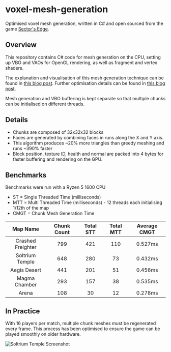 # voxel-mesh-generation
Optimised voxel mesh generation, written in C# and open sourced from the game [Sector's Edge](https://sectorsedge.com).


## Overview
This repository contains C# code for mesh generation on the CPU, setting up VBO and VAOs for OpenGL rendering, as well as fragment and vertex shaders.

The explanation and visualisation of this mesh generation technique can be found in [this blog post](https://vercidium.com/blog/voxel-world-optimisations/). Further optimisation details can be found in [this blog post](https://vercidium.com/blog/p/3b429724-2237-4bbd-88aa-af327a7d6ebb/).

Mesh generation and VBO buffering is kept separate so that multiple chunks can be initialised on different threads.

## Details
- Chunks are composed of 32x32x32 blocks
- Faces are generated by combining faces in runs along the X and Y axis.
- This algorithm produces \~20% more triangles than greedy meshing and runs \~390% faster
- Block position, texture ID, health and normal are packed into 4 bytes for faster buffering and rendering on the GPU.

## Benchmarks
Benchmarks were run with a Ryzen 5 1600 CPU

- ST = Single Threaded Time (milliseconds)
- MTT = Multi Threaded Time (milliseconds) - 12 threads each initialising 1/12th of the map
- CMGT = Chunk Mesh Generation Time

| Map Name          | Chunk Count | Total STT | Total MTT | Average CMGT |
|:-----------------:|:-----------:|:---------:|:---------:|:------------:|
| Crashed Freighter | 799         | 421       | 110       | 0.527ms      |
| Soltrium Temple   | 648         | 280       | 73        | 0.432ms      |
| Aegis Desert      | 441         | 201       | 51        | 0.456ms      |
| Magma Chamber     | 293         | 157       | 38        | 0.535ms      |
| Arena             | 108         | 30        | 12        | 0.278ms      |

## In Practice
With 16 players per match, multiple chunk meshes must be regenerated every frame. This process has been optimised to ensure the game can be played smoothly on older hardware.

![Soltrium Temple Screenshot](https://vercidium.com/blog/content/images/size/w2000/2020/01/cover-1.jpg)
